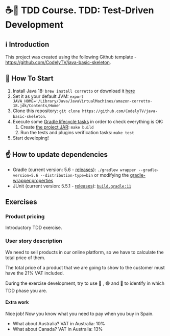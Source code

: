 # ☕🚀 TDD Course. TDD: Test-Driven Development

## ℹ️ Introduction

This project was created using the following Github template - https://github.com/CodelyTV/java-basic-skeleton.


## 🏁 How To Start

1. Install Java 18: `brew install corretto` or download it [here](https://docs.aws.amazon.com/corretto/latest/corretto-18-ug/downloads-list.html)
2. Set it as your default JVM: `export JAVA_HOME='/Library/Java/JavaVirtualMachines/amazon-corretto-18.jdk/Contents/Home'`
3. Clone this repository: `git clone https://github.com/CodelyTV/java-basic-skeleton`.
4. Execute some [Gradle lifecycle tasks](https://docs.gradle.org/current/userguide/java_plugin.html#lifecycle_tasks) in order to check everything is OK:
    1. Create [the project JAR](https://docs.gradle.org/current/userguide/java_plugin.html#sec:jar): `make build`
    2. Run the tests and plugins verification tasks: `make test`
5. Start developing!


## ☝️ How to update dependencies

* Gradle (current version: 5.6 - [releases](https://gradle.org/releases/)):
`./gradlew wrapper --gradle-version=5.6 --distribution-type=bin` or modifying the [gradle-wrapper.properties](gradle/wrapper/gradle-wrapper.properties#L3)
* JUnit (current version: 5.5.1 - [releases](https://junit.org/junit5/docs/snapshot/release-notes/index.html)):
[`build.gradle:11`](build.gradle#L11-L12)

## Exercises

### Product pricing
Introductory TDD exercise.

### User story description
We need to sell products in our online platform, so we have to calculate the total price of them.

The total price of a product that we are going to show to the customer must have the 21% VAT included.

During the exercise development, try to use 🔴 , 🟢 and 🔵 to identify in which TDD phase you are.

#### Extra work
Nice job! Now you know what you need to pay when you buy in Spain.
* What about Australia? VAT in Australia: 10%
* What about Canada? VAT in Australia: 13%
